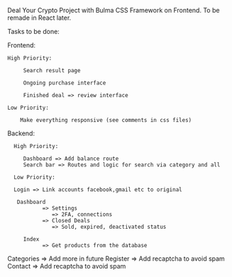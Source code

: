 Deal Your Crypto Project with Bulma CSS Framework on Frontend. To be remade in React later.

Tasks to be done:

Frontend:

    High Priority:

         Search result page
         
         Ongoing purchase interface

         Finished deal => review interface

    Low Priority:

        Make everything responsive (see comments in css files)


Backend:

      High Priority:

         Dashboard => Add balance route
         Search bar => Routes and logic for search via category and all

      Low Priority:

      Login => Link accounts facebook,gmail etc to original
      
       Dashboard 
               => Settings
                  => 2FA, connections
               => Closed Deals
                  => Sold, expired, deactivated status
      
         Index 
               => Get products from the database

Categories => Add more in future
Register => Add recaptcha to avoid spam
Contact => Add recaptcha to avoid spam                        
